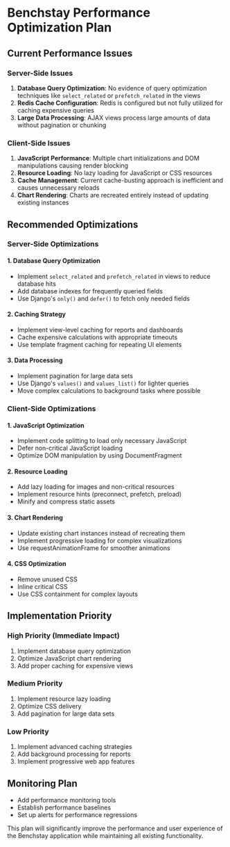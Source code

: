 # Benchstay Performance Optimization Plan

## Current Performance Issues

### Server-Side Issues
1. **Database Query Optimization**: No evidence of query optimization techniques like `select_related` or `prefetch_related` in the views
2. **Redis Cache Configuration**: Redis is configured but not fully utilized for caching expensive queries
3. **Large Data Processing**: AJAX views process large amounts of data without pagination or chunking

### Client-Side Issues
1. **JavaScript Performance**: Multiple chart initializations and DOM manipulations causing render blocking
2. **Resource Loading**: No lazy loading for JavaScript or CSS resources
3. **Cache Management**: Current cache-busting approach is inefficient and causes unnecessary reloads
4. **Chart Rendering**: Charts are recreated entirely instead of updating existing instances

## Recommended Optimizations

### Server-Side Optimizations

#### 1. Database Query Optimization
- Implement `select_related` and `prefetch_related` in views to reduce database hits
- Add database indexes for frequently queried fields
- Use Django's `only()` and `defer()` to fetch only needed fields

#### 2. Caching Strategy
- Implement view-level caching for reports and dashboards
- Cache expensive calculations with appropriate timeouts
- Use template fragment caching for repeating UI elements

#### 3. Data Processing
- Implement pagination for large data sets
- Use Django's `values()` and `values_list()` for lighter queries
- Move complex calculations to background tasks where possible

### Client-Side Optimizations

#### 1. JavaScript Optimization
- Implement code splitting to load only necessary JavaScript
- Defer non-critical JavaScript loading
- Optimize DOM manipulation by using DocumentFragment

#### 2. Resource Loading
- Add lazy loading for images and non-critical resources
- Implement resource hints (preconnect, prefetch, preload)
- Minify and compress static assets

#### 3. Chart Rendering
- Update existing chart instances instead of recreating them
- Implement progressive loading for complex visualizations
- Use requestAnimationFrame for smoother animations

#### 4. CSS Optimization
- Remove unused CSS
- Inline critical CSS
- Use CSS containment for complex layouts

## Implementation Priority

### High Priority (Immediate Impact)
1. Implement database query optimization
2. Optimize JavaScript chart rendering
3. Add proper caching for expensive views

### Medium Priority
1. Implement resource lazy loading
2. Optimize CSS delivery
3. Add pagination for large data sets

### Low Priority
1. Implement advanced caching strategies
2. Add background processing for reports
3. Implement progressive web app features

## Monitoring Plan
- Add performance monitoring tools
- Establish performance baselines
- Set up alerts for performance regressions

This plan will significantly improve the performance and user experience of the Benchstay application while maintaining all existing functionality.